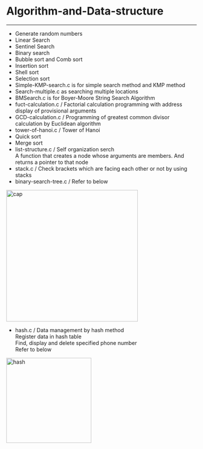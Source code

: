 # Algorithm-and-Data-structure
------------------------------
* Generate random numbers
* Linear Search 	
* Sentinel Search
* Binary search
* Bubble sort and Comb sort
* Insertion sort
* Shell sort
* Selection sort
* Simple-KMP-search.c is for simple search method and KMP method
* Search-multiple.c as  searching multiple locations
* BMSearch.c is for Boyer-Moore String Search Algorithm
* fuct-calculation.c   /   Factorial calculation programming with address display of provisional arguments
* GCD-calculation.c    /   Programming of greatest common divisor calculation by Euclidean algorithm
* tower-of-hanoi.c     /   Tower of Hanoi
* Quick sort
* Merge sort
* list-structure.c     /   Self organization serch  
  A function that creates a node whose arguments are members. And returns a pointer to that node
* stack.c  /  Check brackets which are facing each other or not  by using stacks
* binary-search-tree.c  /  Refer to below  
<img width="348" alt="cap" src="https://user-images.githubusercontent.com/26353958/74079956-963c6b00-4a81-11ea-9fc6-328abe886dc4.PNG">  

* hash.c   /  Data management by hash method  
              Register data in hash table  
              Find, display and delete specified phone number  
              Refer to below  
<img width="225" alt="hash" src="https://user-images.githubusercontent.com/26353958/74080962-bc1b3d00-4a8c-11ea-8390-8c13c687bf0c.PNG">

              
